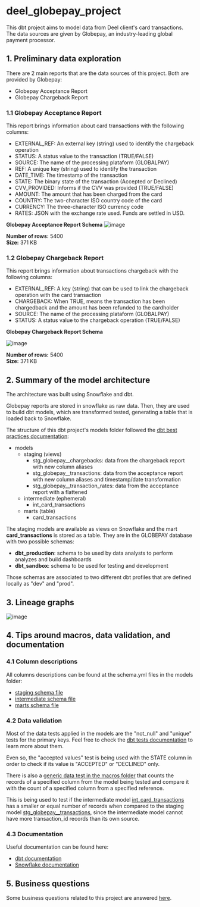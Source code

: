 # deel_globepay_project

This dbt project aims to model data from Deel client's card transactions. The data sources are given by Globepay, an industry-leading global payment processor.

## 1. Preliminary data exploration

There are 2 main reports that are the data sources of this project. Both are provided by Globepay:
- Globepay Acceptance Report
- Globepay Chargeback Report

### 1.1 Globepay Acceptance Report

This report brings information about card transactions with the following columns:
- EXTERNAL_REF: An external key (string) used to identify the chargeback operation
- STATUS: A status value to the transaction (TRUE/FALSE)
- SOURCE: The name of the processing plataform (GLOBALPAY)
- REF: A unique key (string) used to identify the transaction 
- DATE_TIME: The timestamp of the transaction
- STATE: The binary state of the transaction (Accepted or Declined)
- CVV_PROVIDED: Informs if the CVV was provided (TRUE/FALSE)
- AMOUNT: The amount that has been charged from the card
- COUNTRY: The two-character ISO country code of the card
- CURRENCY: The three-character ISO currency code
- RATES: JSON with the exchange rate used. Funds are settled in USD.

**Globepay Acceptance Report Schema**
 ![image](https://github.com/user-attachments/assets/f0a85335-e6ac-49c5-8e82-194ff416e268)

**Number of rows:** 5400 <br>
**Size:** 371 KB

### 1.2 Globepay Chargeback Report

This report brings information about transactions chargeback with the following columns:
- EXTERNAL_REF: A key (string) that can be used to link the chargeback operation with the card transaction
- CHARGEBACK: When TRUE, means the transaction has been chargedback and the amount has been refunded to the cardholder
- SOURCE: The name of the processing plataform (GLOBALPAY)
- STATUS: A status value to the chargeback operation (TRUE/FALSE)

**Globepay Chargeback Report Schema**

![image](https://github.com/user-attachments/assets/89a97545-011c-4993-8af3-d0d268433a7e)

**Number of rows:** 5400 <br>
**Size:** 371 KB

## 2. Summary of the model architecture

The architecture was built using Snowflake and dbt. 

Globepay reports are stored in snowflake as raw data. Then, they are used to build dbt models, which are transformed tested, generating a table that is loaded back to Snowflake.

The structure of this dbt project's models folder followed the [dbt best practices documentation](https://docs.getdbt.com/best-practices/how-we-structure/1-guide-overview):

- models
   - staging (views)
       - stg_globepay__chargebacks: data from the chargeback report with new column aliases
       - stg_globepay__transactions: data from the acceptance report with new column aliases and timestamp/date transformation
       - stg_globepay__transaction_rates: data from the acceptance report with a flattened 
    - intermediate (ephemeral)
       - int_card_transactions
    - marts (table)
       - card_transactions

The staging models are available as views on Snowflake and the mart **card_transactions** is stored as a table. They are in the GLOBEPAY database with two possible schemas:
- **dbt_production**: schema to be used by data analysts to perform analyzes and build dashboards
- **dbt_sandbox**: schema to be used for testing and development

Those schemas are associated to two different dbt profiles that are defined locally as "dev" and "prod".

## 3. Lineage graphs

![image](https://github.com/user-attachments/assets/06217a9b-e21f-4694-9447-39787076a2a9)

## 4. Tips around macros, data validation, and documentation

### 4.1 Column descriptions

All columns descriptions can be found at the schema.yml files in the models folder:
- [staging schema file](https://github.com/thalleslemos/deel_globepay_project/blob/main/models/staging/schema.yml)
- [intermediate schema file](https://github.com/thalleslemos/deel_globepay_project/blob/main/models/intermediate/schema.yml)
- [marts schema file](https://github.com/thalleslemos/deel_globepay_project/blob/main/models/marts/schema.yml)

### 4.2 Data validation

Most of the data tests applied in the models are the "not_null" and "unique" tests for the primary keys. Feel free to check the [dbt tests documentation](https://docs.getdbt.com/docs/build/data-tests) to learn more about them.

Even so, the "accepted values" test is being used with the STATE column in order to check if its value is "ACCEPTED" or "DECLINED" only.

There is also a [generic data test in the macros folder](https://github.com/thalleslemos/deel_globepay_project/blob/main/macros/tests/test_row_count.sql) that counts the records of a specified column from the model being tested and compare it with the count of a specified column from a specified reference.

This is being used to test if the intermediate model [int_card_transactions](https://github.com/thalleslemos/deel_globepay_project/blob/main/models/intermediate/int_card_transactions.sql) has a smaller or equal number of records when compared to the staging model [stg_globepay__transactions](https://github.com/thalleslemos/deel_globepay_project/blob/main/models/staging/stg_globepay__transactions.sql), since the intermediate model cannot have more transaction_id records than its own source.

### 4.3 Documentation

Useful documentation can be found here:
- [dbt documentation](https://docs.getdbt.com/docs/build/documentation)
- [Snowflake documentation](https://docs.snowflake.com/)

## 5. Business questions

Some business questions related to this project are answered [here](https://github.com/thalleslemos/deel_globepay_project/blob/main/docs/business_questions.md).
